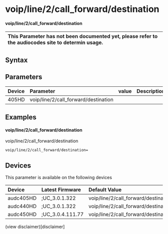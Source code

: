 ﻿---
description: voip/line/2/call_forward/destination
search: false
---

# voip/line/2/call_forward/destination

#### voip/line/2/call_forward/destination


| This Parameter has not been documented yet, please refer to the audiocodes site to determin usage.  | 
| :--- |

## Syntax

## Parameters
|Device|Parameter|value|Description|
|:---|:---|:---|:---|
| 405HD | voip/line/2/call_forward/destination |  |  |

## Examples
#### voip/line/2/call_forward/destination

voip/line/2/call_forward/destination

```
voip/line/2/call_forward/destination=
```

## Devices
This parameter is available on the following devices

| Device | Latest Firmware | Default Value |
|:---|:---|:---|
| audc405HD | ;UC_3.0.1.322 | voip/line/2/call_forward/destination= 
| audc440HD | ;UC_3.0.1.322 | voip/line/2/call_forward/destination= 
| audc450HD | ;UC_3.0.4.111.77 | voip/line/2/call_forward/destination= 

(view disclaimer)[disclaimer]
